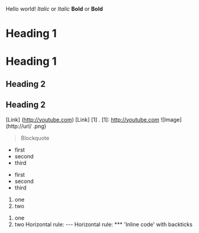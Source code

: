 Hello world!
*Italic* or _Italic_
**Bold** or __Bold__
# Heading 1
Heading  1
===========
## Heading 2
Heading 2
----------
[Link] (http://youtube.com)
[Link] [1]
.
[1]: http://youtube.com
![Image](http://url/     .png)
> Blockquote
* first
* second
* third
- first
- second
- third
1. one
2. two
1) one
2) two
Horizontal rule: ---
Horizontal rule: ***
'Inline code' with backticks

